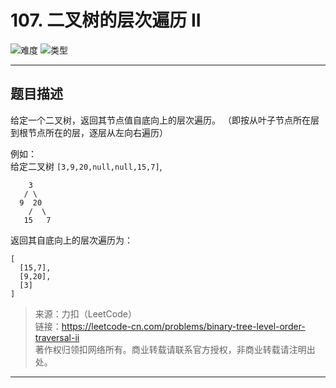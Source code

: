 # 107. 二叉树的层次遍历 II

![难度](https://img.shields.io/badge/难度-简单-5cb85c.svg?logo=leetcode&style=flat)  ![类型](https://img.shields.io/badge/类型-队列-violet.svg?style=flat)

---

## 题目描述

给定一个二叉树，返回其节点值自底向上的层次遍历。 （即按从叶子节点所在层到根节点所在的层，逐层从左向右遍历）

例如：  
给定二叉树 `[3,9,20,null,null,15,7]`,

```
    3
   / \
  9  20
    /  \
   15   7
```

返回其自底向上的层次遍历为：

```
[
  [15,7],
  [9,20],
  [3]
]
```


> 来源：力扣（LeetCode）  
> 链接：https://leetcode-cn.com/problems/binary-tree-level-order-traversal-ii  
> 著作权归领扣网络所有。商业转载请联系官方授权，非商业转载请注明出处。  

---
